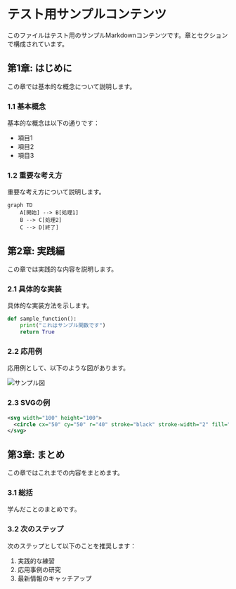 # テスト用サンプルコンテンツ

このファイルはテスト用のサンプルMarkdownコンテンツです。章とセクションで構成されています。

## 第1章: はじめに

この章では基本的な概念について説明します。

### 1.1 基本概念

基本的な概念は以下の通りです：

- 項目1
- 項目2
- 項目3

### 1.2 重要な考え方

重要な考え方について説明します。

```mermaid
graph TD
    A[開始] --> B[処理1]
    B --> C[処理2]
    C --> D[終了]
```

## 第2章: 実践編

この章では実践的な内容を説明します。

### 2.1 具体的な実装

具体的な実装方法を示します。

```python
def sample_function():
    print("これはサンプル関数です")
    return True
```

### 2.2 応用例

応用例として、以下のような図があります。

![サンプル図](sample_image.png)

### 2.3 SVGの例

```svg
<svg width="100" height="100">
  <circle cx="50" cy="50" r="40" stroke="black" stroke-width="2" fill="red" />
</svg>
```

## 第3章: まとめ

この章ではこれまでの内容をまとめます。

### 3.1 総括

学んだことのまとめです。

### 3.2 次のステップ

次のステップとして以下のことを推奨します：

1. 実践的な練習
2. 応用事例の研究
3. 最新情報のキャッチアップ 